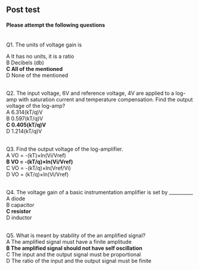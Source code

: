 ## Post test
#### Please attempt the following questions

<br>
Q1. The units of voltage gain is<br>

A   It has no units, it is a ratio<br>
B   Decibels (db)<br>
<b>C   All of the mentioned<br></b>
D   None of the mentioned<br><br>

Q2. The input voltage, 6V and reference voltage, 4V are applied to a log-amp with saturation current and temperature compensation. Find the output voltage of the log-amp?<br>
A   6.314(kT/q)V<br>
B   0.597(kT/q)V<br>
<b>C   0.405(kT/q)V<br></b>
D   1.214(kT/q)V<br><br>

Q3. Find the output voltage of the log-amplifier.<br>
A   VO = -(kT)×ln(Vi/Vref)<br>
<b>B   VO = -(kT/q)×ln(Vi/Vref)<br></b>
C   VO = -(kT/q)×ln(Vref/Vi)<br>
D   VO = (kT/q)×ln(Vi/Vref)<br><br>

Q4. The voltage gain of a basic instrumentation amplifier is set by __________<br>
A   diode<br>
B   capacitor<br>
<b>C   resistor<br></b>
D   inductor<br><br>

Q5. What is meant by stability of the an amplified signal?<br>
A   The amplified signal must have a finite amplitude<br>
<b>B   The amplified signal should not have self oscillation<br></b>
C   The input and the output signal must be proportional<br>
D   The ratio of the input and the output signal must be finite
<br>



